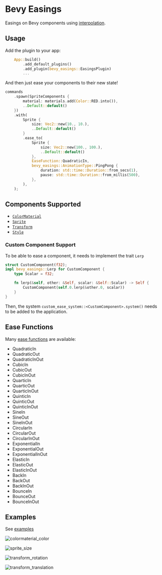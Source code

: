 # Bevy Easings

Easings on Bevy components using [interpolation](https://crates.io/crates/interpolation).

## Usage

Add the plugin to your app:
```rust
    App::build()
        .add_default_plugins()
        .add_plugin(bevy_easings::EasingsPlugin)
        ...
```

And then just ease your components to their new state!
```rust
commands
    .spawn(SpriteComponents {
        material: materials.add(Color::RED.into()),
        ..Default::default()
    })
    .with(
        Sprite {
            size: Vec2::new(10., 10.),
            ..Default::default()
        }
        .ease_to(
            Sprite {
                size: Vec2::new(100., 100.),
                ..Default::default()
            },
            EaseFunction::QuadraticIn,
            bevy_easings::AnimationType::PingPong {
                duration: std::time::Duration::from_secs(1),
                pause: std::time::Duration::from_millis(500),
            },
        ),
    );
```

## Components Supported

- [`ColorMaterial`](https://docs.rs/bevy/0.2.1/bevy/prelude/struct.ColorMaterial.html)
- [`Sprite`](https://docs.rs/bevy/0.2.1/bevy/prelude/struct.Sprite.html)
- [`Transform`](https://docs.rs/bevy/0.2.1/bevy/prelude/struct.Transform.html)
- [`Style`](https://docs.rs/bevy/0.2.1/bevy/prelude/struct.Style.html)

### Custom Component Support

To be able to ease a component, it needs to implement the trait `Lerp`

```rust
struct CustomComponent(f32);
impl bevy_easings::Lerp for CustomComponent {
    type Scalar = f32;

    fn lerp(&self, other: &Self, scalar: &Self::Scalar) -> Self {
        CustomComponent(self.0.lerp(&other.0, scalar))
    }
}
```

Then, the system `custom_ease_system::<CustomComponent>.system()` needs to be added to the application. 

## Ease Functions

Many [ease functions](https://docs.rs/interpolation/0.2.0/interpolation/enum.EaseFunction.html) are available:

- QuadraticIn
- QuadraticOut
- QuadraticInOut
- CubicIn
- CubicOut
- CubicInOut
- QuarticIn
- QuarticOut
- QuarticInOut
- QuinticIn
- QuinticOut
- QuinticInOut
- SineIn
- SineOut
- SineInOut
- CircularIn
- CircularOut
- CircularInOut
- ExponentialIn
- ExponentialOut
- ExponentialInOut
- ElasticIn
- ElasticOut
- ElasticInOut
- BackIn
- BackOut
- BackInOut
- BounceIn
- BounceOut
- BounceInOut


## Examples

See [examples](https://github.com/mockersf/bevy_extra/tree/master/bevy_easings/examples)

![colormaterial_color](https://raw.githubusercontent.com/mockersf/bevy_extra/master/bevy_easings/examples/colormaterial_color.gif)

![sprite_size](https://raw.githubusercontent.com/mockersf/bevy_extra/master/bevy_easings/examples/sprite_size.gif)

![transform_rotation](https://raw.githubusercontent.com/mockersf/bevy_extra/master/bevy_easings/examples/transform_rotation.gif)

![transform_translation](https://raw.githubusercontent.com/mockersf/bevy_extra/master/bevy_easings/examples/transform_translation.gif)
